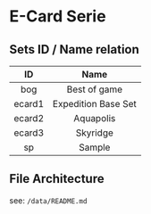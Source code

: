 # E-Card Serie

## Sets ID / Name relation

| ID          | Name                |
| :---------: | :-----------------: |
| bog         | Best of game        |
| ecard1      | Expedition Base Set |
| ecard2      | Aquapolis           |
| ecard3      | Skyridge            |
| sp          | Sample              |

## File Architecture

see: `/data/README.md`
